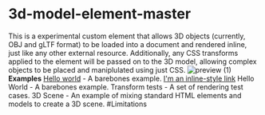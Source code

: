 # 3d-model-element-master
This is a experimental custom element that allows 3D objects (currently, OBJ and gLTF format) to be loaded into a document and rendered inline, just like any other external resource. Additionally, any CSS transforms applied to the element will be passed on to the 3D model, allowing complex objects to be placed and maniplulated using just CSS.
![preview (1)](https://user-images.githubusercontent.com/65006133/192099558-aac99fd1-da36-496d-a059-2eeb3cf9f1a9.png)
**Examples**
[Hello world]([www.google.com](http://127.0.0.1:5500/examples/hello-world/index.html)) - A barebones example.
[I'm an inline-style link](https://www.google.com)
Hello World - A barebones example.
Transform tests - A set of rendering test cases.
3D Scene - An example of mixing standard HTML elements and models to create a 3D scene.
#Limitations
